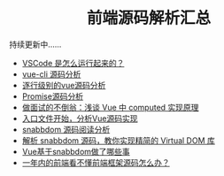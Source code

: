 <h1 align="center">前端源码解析汇总</h1>


持续更新中……


* [VSCode 是怎么运行起来的？](https://www.barretlee.com/blog/2019/08/03/vscode-source-code-reading-notes/)
* [vue-cli 源码分析](https://github.com/KuangPF/vue-cli-analysis)
* [逐行级别的vue源码分析](https://github.com/HcySunYang/vue-design)
* [Promise源码分析](https://juejin.im/post/5c1cb4b0e51d455fb3109f48)
* [做面试的不倒翁：浅谈 Vue 中 computed 实现原理](https://juejin.im/post/5b98c4da6fb9a05d353c5fd7)
* [入口文件开始，分析Vue源码实现](https://juejin.im/post/5adead636fb9a07aaf34d794)
* [snabbdom 源码阅读分析](https://juejin.im/post/5b9200865188255c672e8cfd)
* [解析 snabbdom 源码，教你实现精简的 Virtual DOM 库 ](https://github.com/creeperyang/blog/issues/33)
* [Vue基于snabbdom做了哪些事](https://juejin.im/post/5d1037e9e51d455d877e0d43)
* [一年内的前端看不懂前端框架源码怎么办？](https://www.zhihu.com/question/350289336/answer/873350617)
